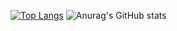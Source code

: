 [![Top Langs](https://github-readme-stats.vercel.app/api/top-langs/?username=PandaRageV2&hide=javascript,html)](https://github.com/anuraghazra/github-readme-stats)
![Anurag's GitHub stats](https://github-readme-stats.vercel.app/api?username=PandaRageV2&show_icons=true&theme=Gradient)
